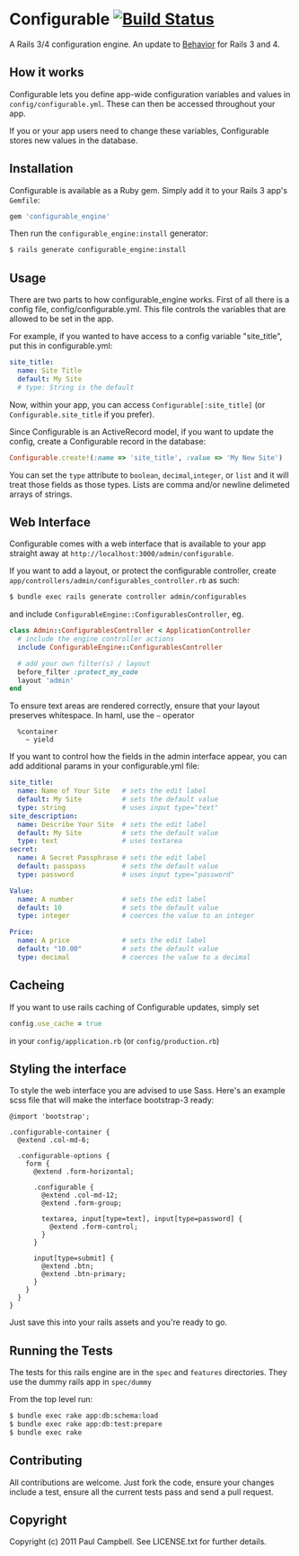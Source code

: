 # Configurable [![Build Status](https://travis-ci.org/paulca/configurable_engine.png?branch=master)](https://travis-ci.org/paulca/configurable_engine)

A Rails 3/4 configuration engine. An update to [Behavior](http://github.com/paulca/behavior) for Rails 3 and 4.

## How it works ##

Configurable lets you define app-wide configuration variables and values in `config/configurable.yml`. These can then be accessed throughout your app.

If you or your app users need to change these variables, Configurable stores new values in the database.

## Installation ##

Configurable is available as a Ruby gem. Simply add it to your Rails 3 app's `Gemfile`:

```ruby
gem 'configurable_engine'
```

Then run the `configurable_engine:install` generator:

```bash
$ rails generate configurable_engine:install
```

## Usage ##

There are two parts to how configurable_engine works. First of all there is a config file, config/configurable.yml. This file controls the variables that are allowed to be set in the app.

For example, if you wanted to have access to a config variable "site_title", put this in configurable.yml:

```yaml
site_title:
  name: Site Title
  default: My Site
  # type: String is the default
```
Now, within your app, you can access `Configurable[:site_title]` (or `Configurable.site_title` if you prefer).

Since Configurable is an ActiveRecord model, if you want to update the config, create a Configurable record in the database:

```ruby
Configurable.create!(:name => 'site_title', :value => 'My New Site')
```
You can set the `type` attribute to `boolean`, `decimal`,`integer`, or `list` and it will treat those fields as those types.  Lists are comma and/or newline delimeted arrays of strings.

## Web Interface ##

Configurable comes with a web interface that is available to your app straight away at `http://localhost:3000/admin/configurable`.

If you want to add a layout, or protect the configurable controller, create `app/controllers/admin/configurables_controller.rb` as such:

```bash
$ bundle exec rails generate controller admin/configurables
```

and include `ConfigurableEngine::ConfigurablesController`, eg.

```ruby
class Admin::ConfigurablesController < ApplicationController
  # include the engine controller actions
  include ConfigurableEngine::ConfigurablesController

  # add your own filter(s) / layout
  before_filter :protect_my_code
  layout 'admin'
end
```

To ensure text areas are rendered correctly, ensure that your layout preserves whitespace.  In haml, use the `~` operator

```haml
  %container
    ~ yield
```

If you want to control how the fields in the admin interface appear, you can add additional params in your configurable.yml file:

```yaml
site_title:
  name: Name of Your Site   # sets the edit label
  default: My Site          # sets the default value
  type: string              # uses input type="text"
site_description:
  name: Describe Your Site  # sets the edit label
  default: My Site          # sets the default value
  type: text                # uses textarea
secret:
  name: A Secret Passphrase # sets the edit label
  default: passpass         # sets the default value
  type: password            # uses input type="password"

Value:
  name: A number            # sets the edit label
  default: 10               # sets the default value
  type: integer             # coerces the value to an integer

Price:
  name: A price             # sets the edit label
  default: "10.00"          # sets the default value
  type: decimal             # coerces the value to a decimal
```

## Cacheing ##

If you want to use rails caching of Configurable updates, simply set

```ruby
config.use_cache = true
```

in your `config/application.rb` (or `config/production.rb`)

## Styling the interface ##

To style the web interface you are advised to use Sass. Here's an example scss file that will make the interface bootstrap-3 ready:

```
@import 'bootstrap';

.configurable-container {
  @extend .col-md-6;

  .configurable-options {
    form {
      @extend .form-horizontal;

      .configurable {
        @extend .col-md-12;
        @extend .form-group;

        textarea, input[type=text], input[type=password] {
          @extend .form-control;
        }
      }

      input[type=submit] {
        @extend .btn;
        @extend .btn-primary;
      }
    }
  }
}
```

Just save this into your rails assets and you're ready to go.

## Running the Tests ##

The tests for this rails engine are in the `spec` and `features` directories.  They use the dummy rails app in `spec/dummy`

From the top level run:

```bash
$ bundle exec rake app:db:schema:load
$ bundle exec rake app:db:test:prepare
$ bundle exec rake
```

## Contributing ##

All contributions are welcome. Just fork the code, ensure your changes include a test, ensure all the current tests pass and send a pull request.

## Copyright ##

Copyright (c) 2011 Paul Campbell. See LICENSE.txt for
further details.

